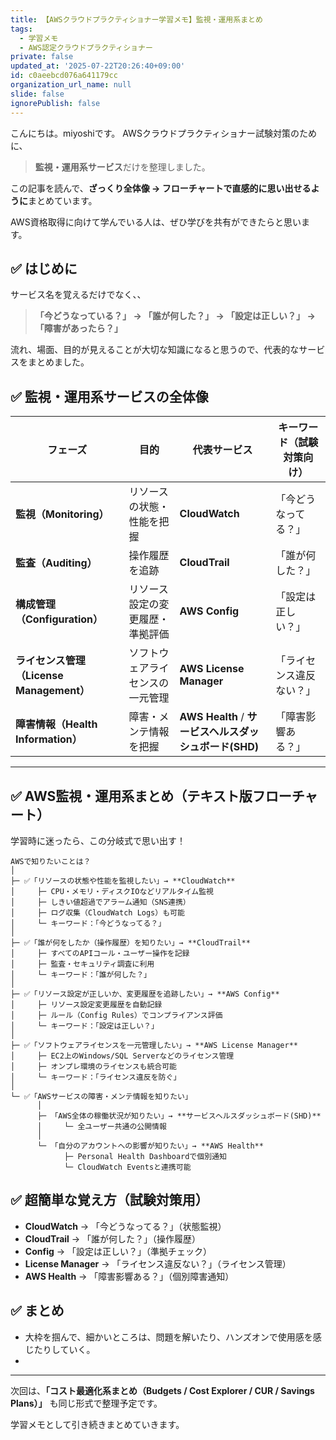 ```yaml
---
title: 【AWSクラウドプラクティショナー学習メモ】監視・運用系まとめ
tags:
  - 学習メモ
  - AWS認定クラウドプラクティショナー
private: false
updated_at: '2025-07-22T20:26:40+09:00'
id: c0aeebcd076a641179cc
organization_url_name: null
slide: false
ignorePublish: false
---
```

こんにちは。miyoshiです。
AWSクラウドプラクティショナー試験対策のために、  
>**監視・運用系サービス**だけを整理しました。  
  
この記事を読んで、**ざっくり全体像 → フローチャートで直感的に思い出せるように**まとめています。

AWS資格取得に向けて学んでいる人は、ぜひ学びを共有ができたらと思います。



## ✅ はじめに

サービス名を覚えるだけでなく、、
>**「今どうなっている？」 → 「誰が何した？」 → 「設定は正しい？」 → 「障害があったら？」**  

流れ、場面、目的が見えることが大切な知識になると思うので、代表的なサービスをまとめました。


## ✅ 監視・運用系サービスの全体像

| フェーズ | 目的 | 代表サービス | キーワード（試験対策向け） |
|---------|------|-------------|----------------|
| **監視（Monitoring）** | リソースの状態・性能を把握 | **CloudWatch** | 「今どうなってる？」 |
| **監査（Auditing）** | 操作履歴を追跡 | **CloudTrail** | 「誰が何した？」 |
| **構成管理（Configuration）** | リソース設定の変更履歴・準拠評価 | **AWS Config** | 「設定は正しい？」 |
| **ライセンス管理（License Management）** | ソフトウェアライセンスの一元管理 | **AWS License Manager** | 「ライセンス違反ない？」 |
| **障害情報（Health Information）** | 障害・メンテ情報を把握 | **AWS Health** / **サービスヘルスダッシュボード(SHD)** | 「障害影響ある？」 |

---

## ✅ AWS監視・運用系まとめ（テキスト版フローチャート）

学習時に迷ったら、この分岐式で思い出す！
```
AWSで知りたいことは？
│
├─ ✅「リソースの状態や性能を監視したい」→ **CloudWatch**
│     ├─ CPU・メモリ・ディスクIOなどリアルタイム監視
│     ├─ しきい値超過でアラーム通知（SNS連携）
│     ├─ ログ収集（CloudWatch Logs）も可能
│     └─ キーワード：「今どうなってる？」
│
├─ ✅「誰が何をしたか（操作履歴）を知りたい」→ **CloudTrail**
│     ├─ すべてのAPIコール・ユーザー操作を記録
│     ├─ 監査・セキュリティ調査に利用
│     └─ キーワード：「誰が何した？」
│
├─ ✅「リソース設定が正しいか、変更履歴を追跡したい」→ **AWS Config**
│     ├─ リソース設定変更履歴を自動記録
│     ├─ ルール（Config Rules）でコンプライアンス評価
│     └─ キーワード：「設定は正しい？」
│
├─ ✅「ソフトウェアライセンスを一元管理したい」→ **AWS License Manager**
│     ├─ EC2上のWindows/SQL Serverなどのライセンス管理
│     ├─ オンプレ環境のライセンスも統合可能
│     └─ キーワード：「ライセンス違反を防ぐ」
│
└─ ✅「AWSサービスの障害・メンテ情報を知りたい」
      │
      ├─ 「AWS全体の稼働状況が知りたい」→ **サービスヘルスダッシュボード(SHD)**
      │     └─ 全ユーザー共通の公開情報
      │
      └─ 「自分のアカウントへの影響が知りたい」→ **AWS Health**
            ├─ Personal Health Dashboardで個別通知
            └─ CloudWatch Eventsと連携可能
```

## ✅ 超簡単な覚え方（試験対策用）

- **CloudWatch** → 「今どうなってる？」（状態監視）  
- **CloudTrail** → 「誰が何した？」（操作履歴）  
- **Config** → 「設定は正しい？」（準拠チェック）  
- **License Manager** → 「ライセンス違反ない？」（ライセンス管理）  
- **AWS Health** → 「障害影響ある？」（個別障害通知）  

## ✅ まとめ

- 大枠を掴んで、細かいところは、問題を解いたり、ハンズオンで使用感を感じたりしていく。
- 

---

次回は、**「コスト最適化系まとめ（Budgets / Cost Explorer / CUR / Savings Plans）」** も同じ形式で整理予定です。  

学習メモとして引き続きまとめていきます。
